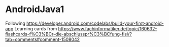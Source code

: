 # AndroidJava1

Following https://developer.android.com/codelabs/build-your-first-android-app
Learning cards from https://www.fachinformatiker.de/topic/160632-flashcards-f%C3%BCr-die-abschlusspr%C3%BCfung-fisi/?tab=comments#comment-1508042

